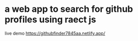 # a web app to search for github profiles using raect js 
live demo 
https://githubfinder7845aa.netlify.app/

